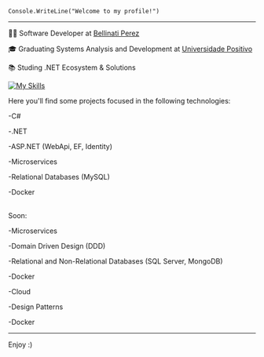 <code>Console.WriteLine("Welcome to my profile!")</code>
<hr>

<p>👨‍💻 Software Developer at <a href="https://www.bellinatiperez.com.br/" target="blank_">Bellinati Perez</a></p>
<p>🎓 Graduating Systems Analysis and Development at <a href="https://www.up.edu.br/" target="blank_">Universidade Positivo</a></p>
<p>📚 Studing .NET Ecosystem & Solutions</p>

[![My Skills](https://skillicons.dev/icons?i=cs,angular,dotnet,mysql,ts,visualstudio,git)](https://skillicons.dev)

Here you'll find some projects focused in the following technologies:
<p>-C#</p> 
<p>-.NET</p> 
<p>-ASP.NET (WebApi, EF, Identity)</p>
<p>-Microservices</p>
<p>-Relational Databases (MySQL)</p>
<p>-Docker</p>

<br>
Soon:
<p>-Microservices</p>
<p>-Domain Driven Design (DDD)</p>
<p>-Relational and Non-Relational Databases (SQL Server, MongoDB)</p>
<p>-Docker</p>
<p>-Cloud</p>
<p>-Design Patterns</p>
<p>-Docker</p>
<hr>



Enjoy :)
